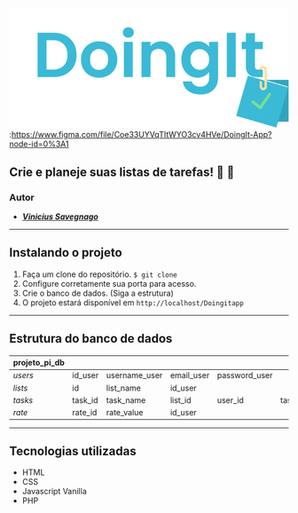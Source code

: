 ![Doingit App Logo](https://github.com/savegdesigner/Doingitapp/blob/master/doingit-logo.svg):https://www.figma.com/file/Coe33UYVqTItWYO3cv4HVe/DoingIt-App?node-id=0%3A1


## Crie e planeje suas listas de tarefas! :ledger: :gem:

### Autor 
- [**_Vinicius Savegnago_**](https://www.instagram.com/vsgdesigner/)

---

## Instalando o projeto
1. Faça um clone do repositório. `$ git clone`
2. Configure corretamente sua porta para acesso.
3. Crie o banco de dados. (Siga a estrutura)
4. O projeto estará disponível em ``http://localhost/Doingitapp``

---

## Estrutura do banco de dados

| projeto_pi_db | | | | | |
| ------------- | ------------- | ------------- | ------------- | ------------- | ------------- |
| *users*  | id_user  | username_user | email_user | password_user | |
| *lists* | id | list_name| id_user |  | |
| *tasks*  | task_id  | task_name | list_id | user_id | task_complete |
| *rate*   | rate_id  | rate_value| id_user |  | |

---

## Tecnologias utilizadas

- HTML
- CSS
- Javascript Vanilla
- PHP
